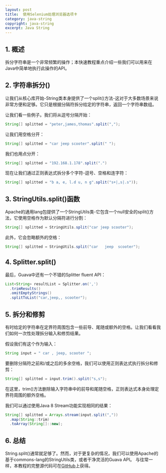 ```yaml
---
layout: post
title:  使用Selenium处理浏览器选项卡
category: java-string
copyright: java-string
excerpt: Java String
---
```


## 1. 概述

拆分字符串是一个非常频繁的操作；本快速教程重点介绍一些我们可以用来在Java中简单地执行此操作的API。

## 2. 字符串拆分()

让我们从核心库开始-String类本身提供了一个split()方法-这对于大多数场景来说非常方便和足够。它只是根据分隔符拆分给定的字符串，返回一个字符串数组。

让我们看一些例子。我们将从逗号分隔开始：

```java
String[] splitted = "peter,james,thomas".split(",");
```

让我们用空格分开：

```java
String[] splitted = "car jeep scooter".split(" ");
```

我们也用点分开：

```java
String[] splitted = "192.168.1.178".split(".")
```

现在让我们通过正则表达式拆分多个字符-逗号、空格和连字符：

```java
String[] splitted = "b a, e, l.d u, n g".split("s+|,s|.s"));
```

## 3. StringUtils.split()函数

Apache的通用lang包提供了一个StringUtils类-它包含一个null安全的split()方法，它使用空格作为默认分隔符进行分割：

```java
String[] splitted = StringUtils.split("car jeep scooter");
```

此外，它会忽略额外的空格：

```java
String[] splitted = StringUtils.split("car   jeep  scooter");
```

## 4. Splitter.split()

最后，Guava中还有一个不错的Splitter fluent API：

```java
List<String> resultList = Splitter.on(',')
  .trimResults()
  .omitEmptyStrings()
  .splitToList("car,jeep,, scooter");
```

## 5. 拆分和修剪

有时给定的字符串在定界符周围包含一些前导、尾随或额外的空格。让我们看看我们如何一次性处理拆分输入和修剪结果。

假设我们有这个作为输入：

```java
String input = " car , jeep, scooter ";
```

要删除分隔符之前和/或之后的多余空格，我们可以使用正则表达式执行拆分和修剪：

```java
String[] splitted = input.trim().split("s,s");
```

在这里，trim()方法删除输入字符串中的前导和尾随空格，正则表达式本身处理定界符周围的额外空格。

我们可以通过使用Java 8 Stream功能实现相同的结果：

```java
String[] splitted = Arrays.stream(input.split(","))
  .map(String::trim)
  .toArray(String[]::new);
```

## 6. 总结

String.split()通常就足够了。然而，对于更复杂的情况，我们可以使用Apache的基于commons-lang的StringUtils类，或者干净灵活的Guava API。
与往常一样，本教程的完整源代码可在[GitHub](https://github.com/tu-yucheng/taketoday-tutorial4j/tree/master/java-core-modules/java-string-algorithms-1)上获得。
